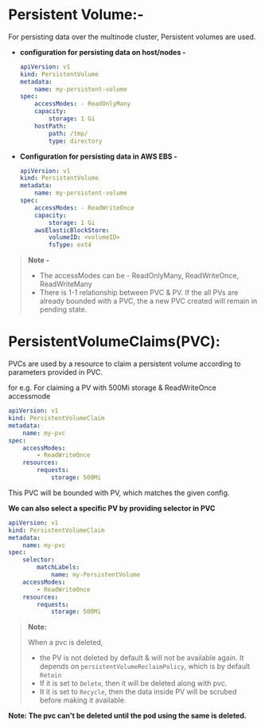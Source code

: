 # Persistent Volume:-

For persisting data over the multinode cluster, Persistent volumes are used.

- **configuration for persisting data on host/nodes -**

  ```YAML
  apiVersion: v1
  kind: PersistentVolume
  metadata:
      name: my-persistent-volume
  spec:
      accessModes: - ReadOnlyMany
      capacity:
          storage: 1 Gi
      hostPath:
          path: /tmp/
          type: directory
  ```

- **Configuration for persisting data in AWS EBS -**

  ```YAML
  apiVersion: v1
  kind: PersistentVolume
  metadata:
      name: my-persistent-volume
  spec:
      accessModes: - ReadWriteOnce
      capacity:
          storage: 1 Gi
      awsElasticBlockStore:
          volumeID: <volumeID>
          fsType: ext4
  ```

> **Note -**
>
> - The accessModes can be - ReadOnlyMany, ReadWriteOnce, ReadWriteMany
> - There is 1-1 relationship between PVC & PV. If the all PVs are already bounded with a PVC, the a new PVC created will remain in pending state.

# PersistentVolumeClaims(PVC):

PVCs are used by a resource to claim a persistent volume according to parameters provided in PVC.

for e.g. For claiming a PV with 500Mi storage & ReadWriteOnce accessmode

```YAML
apiVersion: v1
kind: PersistentVolumeClaim
metadata:
    name: my-pvc
spec:
    accessModes:
        - ReadWriteOnce
    resources:
        requests:
            storage: 500Mi
```

This PVC will be bounded with PV, which matches the given config.

**We can also select a specific PV by providing selector in PVC**

```YAML
apiVersion: v1
kind: PersistentVolumeClaim
metadata:
    name: my-pvc
spec:
    selector:
        matchLabels:
            name: my-PersistentVolume
    accessModes:
        - ReadWriteOnce
    resources:
        requests:
            storage: 500Mi
```

> **Note:**
>
> When a pvc is deleted,
>
> - the PV is not deleted by default & will not be available again.
>   It depends on `persistentVolumeReclaimPolicy`, which is by default `Retain`
> - If it is set to `Delete`, then it will be deleted along with pvc.
> - It it is set to `Recycle`, then the data inside PV will be scrubed before making it available.

**Note: The pvc can't be deleted until the pod using the same is deleted.**
